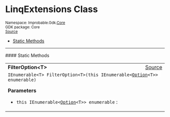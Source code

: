 
# LinqExtensions Class
<sup>
Namespace: Improbable.Gdk.<a href="{{urlRoot}}/api/core-index">Core</a><br/>
GDK package: Core<br/>
<a href="https://www.github.com/spatialos/gdk-for-unity/blob/88a422dc255ef1d47ee9385f226ca439f31c000b/workers/unity/Packages/io.improbable.gdk.core/Components/Option.cs/#L147">Source</a>
<style>
a code {
                    padding: 0em 0.25em!important;
}
code {
                    background-color: #ffffff!important;
}
</style>
</sup>
<nav id="pageToc" class="page-toc"><ul><li><a href="#static-methods">Static Methods</a>
</ul></nav>











</p>
<hr style="width:100%; border-top-color:#d8d8d8" />
#### Static Methods


</p>




<table width="100%">
    <tr>
        <td style="border-right:none"><a id="filteroption-t-this-ienumerable-option-t"></a><b>FilterOption&lt;T&gt;</b></td>
        <td style="border-left:none; text-align:right"><a href="https://www.github.com/spatialos/gdk-for-unity/blob/88a422dc255ef1d47ee9385f226ca439f31c000b/workers/unity/Packages/io.improbable.gdk.core/Components/Option.cs/#L149">Source</a></td>
    </tr>
    <tr>
        <td colspan="2">
<code>IEnumerable&lt;T&gt; FilterOption&lt;T&gt;(this IEnumerable&lt;<a href="{{urlRoot}}/api/core/option">Option</a>&lt;T&gt;&gt; enumerable)</code></p>



</p>

<b>Parameters</b>

<ul>
<li><code>this IEnumerable&lt;<a href="{{urlRoot}}/api/core/option">Option</a>&lt;T&gt;&gt; enumerable</code> : </li>
</ul>





</td>
    </tr>
</table>








